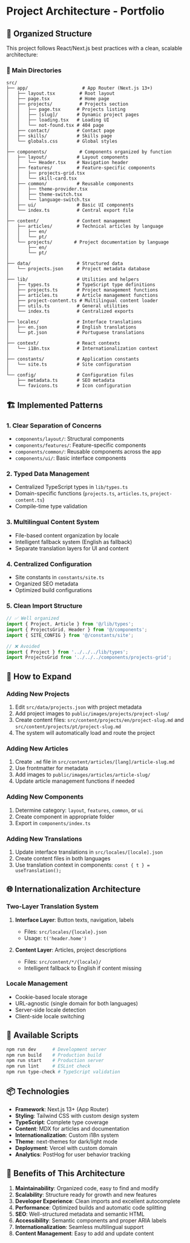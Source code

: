 # Project Architecture - Portfolio

## 📁 Organized Structure

This project follows React/Next.js best practices with a clean, scalable architecture:

### 🎯 Main Directories

```
src/
├── app/                    # App Router (Next.js 13+)
│   ├── layout.tsx         # Root layout
│   ├── page.tsx           # Home page
│   ├── projects/          # Projects section
│   │   ├── page.tsx      # Projects listing
│   │   ├── [slug]/       # Dynamic project pages
│   │   ├── loading.tsx   # Loading UI
│   │   └── not-found.tsx # 404 page
│   ├── contact/          # Contact page
│   ├── skills/           # Skills page
│   └── globals.css       # Global styles
│
├── components/            # Components organized by function
│   ├── layout/           # Layout components
│   │   └── Header.tsx    # Navigation header
│   ├── features/         # Feature-specific components
│   │   ├── projects-grid.tsx
│   │   └── skill-card.tsx
│   ├── common/           # Reusable components
│   │   ├── theme-provider.tsx
│   │   ├── theme-switch.tsx
│   │   └── language-switch.tsx
│   ├── ui/               # Basic UI components
│   └── index.ts          # Central export file
│
├── content/              # Content management
│   ├── articles/         # Technical articles by language
│   │   ├── en/
│   │   └── pt/
│   └── projects/        # Project documentation by language
│       ├── en/
│       └── pt/
│
├── data/                 # Structured data
│   └── projects.json     # Project metadata database
│
├── lib/                  # Utilities and helpers
│   ├── types.ts          # TypeScript type definitions
│   ├── projects.ts       # Project management functions
│   ├── articles.ts       # Article management functions
│   ├── project-content.ts # Multilingual content loader
│   ├── utils.ts          # General utilities
│   └── index.ts          # Centralized exports
│
├── locales/              # Interface translations
│   ├── en.json           # English translations
│   └── pt.json           # Portuguese translations
│
├── context/              # React contexts
│   └── i18n.tsx          # Internationalization context
│
├── constants/            # Application constants
│   └── site.ts           # Site configuration
│
└── config/               # Configuration files
    ├── metadata.ts       # SEO metadata
    └── favicons.ts       # Icon configuration
```

## 🏗️ Implemented Patterns

### 1. **Clear Separation of Concerns**
- `components/layout/`: Structural components
- `components/features/`: Feature-specific components  
- `components/common/`: Reusable components across the app
- `components/ui/`: Basic interface components

### 2. **Typed Data Management**
- Centralized TypeScript types in `lib/types.ts`
- Domain-specific functions (`projects.ts`, `articles.ts`, `project-content.ts`)
- Compile-time type validation

### 3. **Multilingual Content System**
- File-based content organization by locale
- Intelligent fallback system (English as fallback)
- Separate translation layers for UI and content

### 4. **Centralized Configuration**
- Site constants in `constants/site.ts`
- Organized SEO metadata
- Optimized build configurations

### 5. **Clean Import Structure**
```typescript
// ✅ Well organized
import { Project, Article } from '@/lib/types';
import { ProjectsGrid, Header } from '@/components';
import { SITE_CONFIG } from '@/constants/site';

// ❌ Avoided
import { Project } from '../../../lib/types';
import ProjectsGrid from '../../../components/projects-grid';
```

## 🔄 How to Expand

### Adding New Projects
1. Edit `src/data/projects.json` with project metadata
2. Add project images to `public/images/projects/project-slug/`
3. Create content files: `src/content/projects/en/project-slug.md` and `src/content/projects/pt/project-slug.md`
4. The system will automatically load and route the project

### Adding New Articles
1. Create `.md` file in `src/content/articles/[lang]/article-slug.md`
2. Use frontmatter for metadata
3. Add images to `public/images/articles/article-slug/`
4. Update article management functions if needed

### Adding New Components
1. Determine category: `layout`, `features`, `common`, or `ui`
2. Create component in appropriate folder
3. Export in `components/index.ts`

### Adding New Translations
1. Update interface translations in `src/locales/[locale].json`
2. Create content files in both languages
3. Use translation context in components: `const { t } = useTranslation();`

## 🌐 Internationalization Architecture

### Two-Layer Translation System

1. **Interface Layer**: Button texts, navigation, labels
   - Files: `src/locales/{locale}.json`
   - Usage: `t('header.home')`

2. **Content Layer**: Articles, project descriptions
   - Files: `src/content/*/{locale}/`
   - Intelligent fallback to English if content missing

### Locale Management
- Cookie-based locale storage
- URL-agnostic (single domain for both languages)
- Server-side locale detection
- Client-side locale switching

## 🚀 Available Scripts

```bash
npm run dev      # Development server
npm run build    # Production build
npm run start    # Production server
npm run lint     # ESLint check
npm run type-check # TypeScript validation
```

## 📦 Technologies

- **Framework**: Next.js 13+ (App Router)
- **Styling**: Tailwind CSS with custom design system
- **TypeScript**: Complete type coverage
- **Content**: MDX for articles and documentation
- **Internationalization**: Custom i18n system
- **Theme**: next-themes for dark/light mode
- **Deployment**: Vercel with custom domain
- **Analytics**: PostHog for user behavior tracking

## 🎯 Benefits of This Architecture

1. **Maintainability**: Organized code, easy to find and modify
2. **Scalability**: Structure ready for growth and new features
3. **Developer Experience**: Clean imports and excellent autocomplete
4. **Performance**: Optimized builds and automatic code splitting
5. **SEO**: Well-structured metadata and semantic HTML
6. **Accessibility**: Semantic components and proper ARIA labels
7. **Internationalization**: Seamless multilingual support
8. **Content Management**: Easy to add and update content
